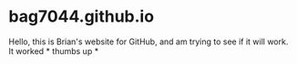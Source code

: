 # bag7044.github.io
Hello, this is Brian's website for GitHub, and am trying to see if it will work.  
It worked * thumbs up *
